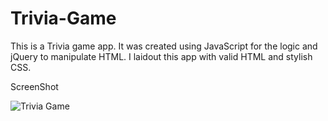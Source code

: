 # Trivia-Game

This is a Trivia game app. It was created using JavaScript for the logic and jQuery to manipulate HTML. I laidout this app with valid HTML and stylish CSS.

ScreenShot

![Trivia Game](https://user-images.githubusercontent.com/45401358/59504472-0d791b00-8e71-11e9-955d-aa9d733ad11c.PNG)

